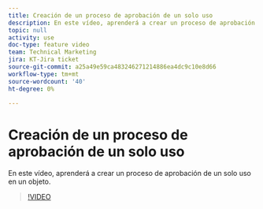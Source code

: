 ```yaml
---
title: Creación de un proceso de aprobación de un solo uso
description: En este vídeo, aprenderá a crear un proceso de aprobación de un solo uso en un objeto.
topic: null
activity: use
doc-type: feature video
team: Technical Marketing
jira: KT-Jira ticket
source-git-commit: a25a49e59ca483246271214886ea4dc9c10e8d66
workflow-type: tm+mt
source-wordcount: '40'
ht-degree: 0%

---
```


# Creación de un proceso de aprobación de un solo uso

En este vídeo, aprenderá a crear un proceso de aprobación de un solo uso en un objeto.

>[!VIDEO](https://video.tv.adobe.com/v/335225/?quality=12&learn=on)
